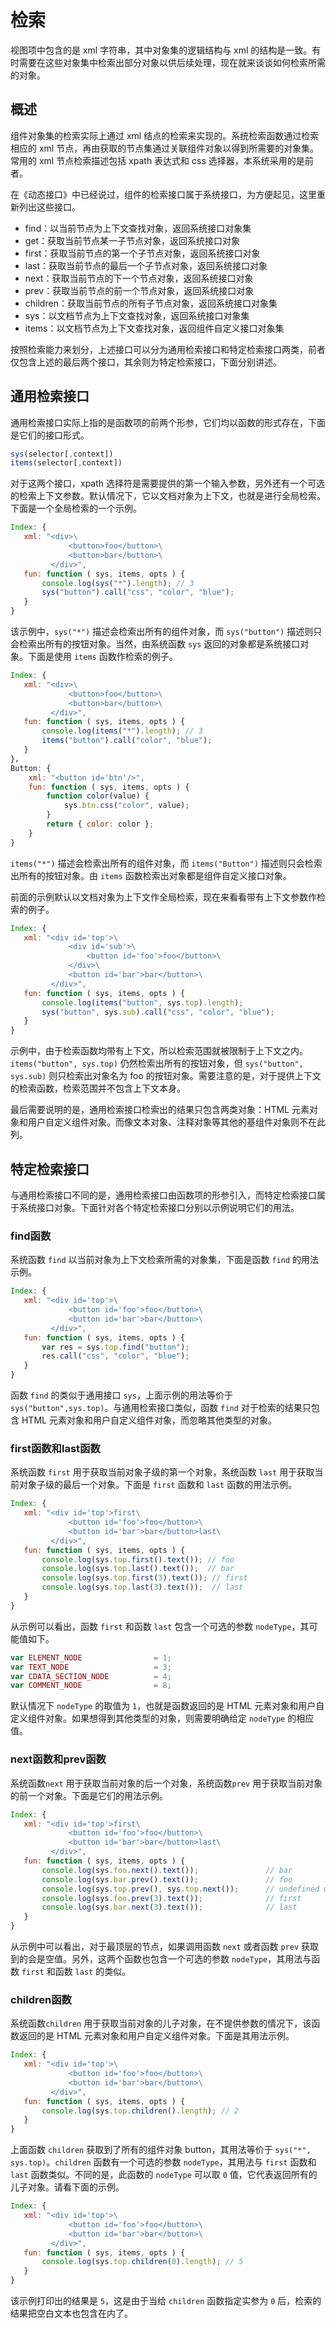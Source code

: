 # 检索

视图项中包含的是 xml 字符串，其中对象集的逻辑结构与 xml 的结构是一致。有时需要在这些对象集中检索出部分对象以供后续处理，现在就来谈谈如何检索所需的对象。

## 概述

组件对象集的检索实际上通过 xml 结点的检索来实现的。系统检索函数通过检索相应的 xml 节点，再由获取的节点集通过关联组件对象以得到所需要的对象集。常用的 xml 节点检索描述包括 xpath 表达式和 css 选择器，本系统采用的是前者。

在《动态接口》中已经说过，组件的检索接口属于系统接口，为方便起见，这里重新列出这些接口。

- find：以当前节点为上下文查找对象，返回系统接口对象集
- get：获取当前节点某一子节点对象，返回系统接口对象
- first：获取当前节点的第一个子节点对象，返回系统接口对象
- last：获取当前节点的最后一个子节点对象，返回系统接口对象
- next：获取当前节点的下一个节点对象，返回系统接口对象
- prev：获取当前节点的前一个节点对象，返回系统接口对象
- children：获取当前节点的所有子节点对象，返回系统接口对象集
- sys：以文档节点为上下文查找对象，返回系统接口对象集
- items：以文档节点为上下文查找对象，返回组件自定义接口对象集

按照检索能力来划分，上述接口可以分为通用检索接口和特定检索接口两类，前者仅包含上述的最后两个接口，其余则为特定检索接口，下面分别讲述。

## 通用检索接口

通用检索接口实际上指的是函数项的前两个形参，它们均以函数的形式存在，下面是它们的接口形式。

```js
sys(selector[,context])
items(selector[,context])
```

对于这两个接口，xpath 选择符是需要提供的第一个输入参数，另外还有一个可选的检索上下文参数。默认情况下，它以文档对象为上下文，也就是进行全局检索。下面是一个全局检索的一个示例。

```js
Index: {
   xml: "<div>\
             <button>foo</button>\
             <button>bar</button>\
         </div>",
   fun: function ( sys, items, opts ) {
       console.log(sys("*").length); // 3
       sys("button").call("css", "color", "blue");
   }
}
```

该示例中，`sys("*")` 描述会检索出所有的组件对象，而 `sys("button")` 描述则只会检索出所有的按钮对象。当然，由系统函数 `sys` 返回的对象都是系统接口对象。下面是使用 `items` 函数作检索的例子。

```js
Index: {
   xml: "<div>\
             <button>foo</button>\
             <button>bar</button>\
         </div>",
   fun: function ( sys, items, opts ) {
       console.log(items("*").length); // 3
       items("button").call("color", "blue");
   }
}，
Button: {
    xml: "<button id='btn'/>",
    fun: function ( sys, items, opts ) {
        function color(value) {
            sys.btn.css("color", value);
        }
        return { color: color };
    }
}
```

`items("*")` 描述会检索出所有的组件对象，而 `items("Button")` 描述则只会检索出所有的按钮对象。由 `items` 函数检索出对象都是组件自定义接口对象。

前面的示例默认以文档对象为上下文作全局检索，现在来看看带有上下文参数作检索的例子。

```js
Index: {
   xml: "<div id='top'>\
             <div id='sub'>\
                 <button id='foo'>foo</button>\
             </div>\
             <button id='bar'>bar</button>\
         </div>",
   fun: function ( sys, items, opts ) {
       console.log(items("button", sys.top).length);
       sys("button", sys.sub).call("css", "color", "blue");
   }
}
```

示例中，由于检索函数均带有上下文，所以检索范围就被限制于上下文之内。`items("button", sys.top)` 仍然检索出所有的按钮对象，但 `sys("button", sys.sub)` 则只检索出对象名为 foo 的按钮对象。需要注意的是，对于提供上下文的检索函数，检索范围并不包含上下文本身。

最后需要说明的是，通用检索接口检索出的结果只包含两类对象：HTML 元素对象和用户自定义组件对象。而像文本对象、注释对象等其他的基组件对象则不在此列。

## 特定检索接口

与通用检索接口不同的是，通用检索接口由函数项的形参引入，而特定检索接口属于系统接口对象。下面针对各个特定检索接口分别以示例说明它们的用法。

### find函数

系统函数 `find` 以当前对象为上下文检索所需的对象集，下面是函数 `find` 的用法示例。

```js
Index: {
   xml: "<div id='top'>\
             <button id='foo'>foo</button>\
             <button id='bar'>bar</button>\
         </div>",
   fun: function ( sys, items, opts ) {
       var res = sys.top.find("button");
       res.call("css", "color", "blue");
   }
}
```
函数 `find` 的类似于通用接口 `sys`，上面示例的用法等价于 `sys("button",sys.top)`。与通用检索接口类似，函数 `find` 对于检索的结果只包含 HTML 元素对象和用户自定义组件对象，而忽略其他类型的对象。

### first函数和last函数

系统函数 `first` 用于获取当前对象子级的第一个对象，系统函数 `last` 用于获取当前对象子级的最后一个对象。下面是 `first` 函数和 `last` 函数的用法示例。

```js
Index: {
   xml: "<div id='top'>first\
             <button id='foo'>foo</button>\
             <button id='bar'>bar</button>last\
         </div>",
   fun: function ( sys, items, opts ) {
       console.log(sys.top.first().text()); // foo
       console.log(sys.top.last().text());  // bar
       console.log(sys.top.first(3).text()); // first
       console.log(sys.top.last(3).text());  // last
   }
}
```

从示例可以看出，函数 `first` 和函数 `last` 包含一个可选的参数 `nodeType`，其可能值如下。

```js
var ELEMENT_NODE                = 1;
var TEXT_NODE                   = 3;
var CDATA_SECTION_NODE          = 4;
var COMMENT_NODE                = 8; 
```

默认情况下 `nodeType` 的取值为 `1`，也就是函数返回的是 HTML 元素对象和用户自定义组件对象。如果想得到其他类型的对象，则需要明确给定 `nodeType` 的相应值。

### next函数和prev函数

系统函数`next` 用于获取当前对象的后一个对象，系统函数`prev` 用于获取当前对象的前一个对象。下面是它们的用法示例。

```js
Index: {
   xml: "<div id='top'>first\
             <button id='foo'>foo</button>\
             <button id='bar'>bar</button>last\
         </div>",
   fun: function ( sys, items, opts ) {
       console.log(sys.foo.next().text());               // bar
       console.log(sys.bar.prev().text());               // foo
       console.log(sys.top.prev(), sys.top.next());      // undefined undefined
       console.log(sys.foo.prev(3).text());              // first
       console.log(sys.bar.next(3).text());              // last
   }
}
```

从示例中可以看出，对于最顶层的节点，如果调用函数 `next` 或者函数 `prev` 获取到的会是空值。另外，这两个函数也包含一个可选的参数 `nodeType`，其用法与函数 `first` 和函数 `last` 的类似。

### children函数

系统函数`children` 用于获取当前对象的儿子对象，在不提供参数的情况下，该函数返回的是 HTML 元素对象和用户自定义组件对象。下面是其用法示例。

```js
Index: {
   xml: "<div id='top'>\
             <button id='foo'>foo</button>\
             <button id='bar'>bar</button>\
         </div>",
   fun: function ( sys, items, opts ) {
       console.log(sys.top.children().length); // 2
   }
}
```

上面函数 `children` 获取到了所有的组件对象 button，其用法等价于 `sys("*", sys.top)`。`children` 函数有一个可选的参数 `nodeType`，其用法与 `first` 函数和 `last` 函数类似。不同的是，此函数的 `nodeType` 可以取 `0` 值，它代表返回所有的儿子对象。请看下面的示例。

```js
Index: {
   xml: "<div id='top'>\
             <button id='foo'>foo</button>\
             <button id='bar'>bar</button>\
         </div>",
   fun: function ( sys, items, opts ) {
       console.log(sys.top.children(0).length); // 5
   }
}
```

该示例打印出的结果是 `5`，这是由于当给 `children` 函数指定实参为 `0` 后，检索的结果把空白文本也包含在内了。